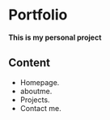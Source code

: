 # Portfolio

**This is my personal project**

## Content
>
* Homepage.
* aboutme.
* Projects.
* Contact me.




